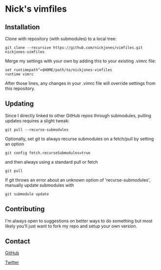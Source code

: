 Nick's vimfiles
===============

Installation
------------

Clone with repository (with submodules) to a local tree:

    git clone --recursive https://github.com/nickjones/vimfiles.git nickjones-vimfiles

Merge my settings with your own by adding this to your existing .vimrc file:

    set runtimepath^=$HOME/path/to/nickjones-vimfiles
    runtime vimrc

After those lines, any changes in your .vimrc file will override settings from this repository.

Updating
--------

Since I directly linked to other GitHub repos through submodules, pulling updates requires a slight tweak:

    git pull --recurse-submodules

Optionally, set git to always recurse submodules on a fetch/pull by setting an option

    git config fetch.recurseSubmodules=true
    
and then always using a standard pull or fetch

    git pull
    
If git throws an error about an unknown option of 'recurse-submodules', manually update submodules with

    git submodule update

Contributing
------------

I'm always open to suggestions on better ways to do something but most likely you'll
just want to fork my repo and setup your own version.

Contact
-------

[GitHub](https://github.com/inbox/new?to=nickjones)

[Twitter](http://twitter.com/nicktj)
